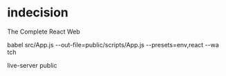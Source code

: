 # indecision
The Complete React Web

babel src/App.js --out-file=public/scripts/App.js --presets=env,react --wa
tch

live-server public
